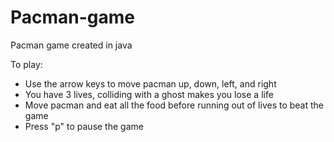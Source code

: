 # Pacman-game
Pacman game created in java

To play:
- Use the arrow keys to move pacman up, down, left, and right
- You have 3 lives, colliding with a ghost makes you lose a life
- Move pacman and eat all the food before running out of lives to beat the game
- Press "p" to pause the game
